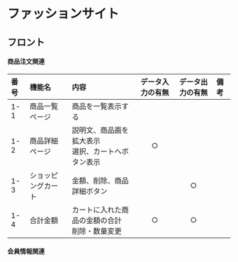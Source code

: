 # ファッションサイト
## フロント
#### 商品注文関連
|番号|機能名|内容|データ入力の有無|データ出力の有無|備考|
|:---|:---|:---|:---:|:---:|:---|
|1-1|商品一覧ページ|商品を一覧表示する||||
|1-2|商品詳細ページ|説明文、商品画を拡大表示<br>選択、カートへボタン表示|○|||
|1-3|ショッピングカート|金額、削除、商品詳細ボタン||○||
|1-4|合計金額|カートに入れた商品の金額の合計<br>削除・数量変更|○|○||

#### 会員情報関連
